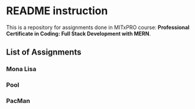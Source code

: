 # README instruction  

This is a repository for assignments done in MITxPRO course: **Professional Certificate in Coding: Full Stack Development with MERN**.  

## List of Assignments

### Mona Lisa

### Pool

### PacMan

